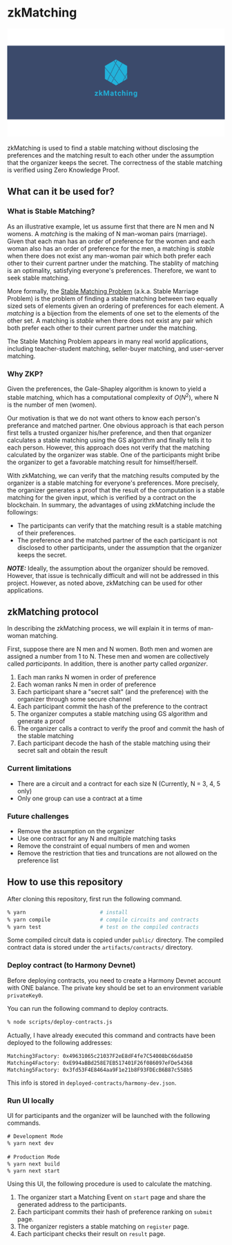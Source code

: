 # zkMatching

![hoge](banner.png)

zkMatching is used to find a stable matching without disclosing the preferences and the matching result to each other under the assumption that the organizer keeps the secret. The correctness of the stable matching is verified using Zero Knowledge Proof.

## What can it be used for?

### What is Stable Matching?
As an illustrative example, let us assume first that there are N men and N womens. A *matching* is the making of N man-woman pairs (marriage). Given that each man has an order of preference for the women and each woman also has an order of preference for the men, a matching is *stable* when there does not exist any man-woman pair which both prefer each other to their current partner under the matching. The stablity of matching is an optimality, satisfying everyone's preferences. Therefore, we want to seek stable matching.

More formally, the [Stable Matching Problem](https://en.wikipedia.org/wiki/Stable_marriage_problem) (a.k.a. Stable Marriage Problem) is the problem of finding a stable matching between two equally sized sets of elements given an ordering of preferences for each element. A *matching* is a bijection from the elements of one set to the elements of the other set. A matching is *stable* when there does not exist any pair which both prefer each other to their current partner under the matching.

The Stable Matching Problem appears in many real world applications, including teacher-student matching, seller-buyer matching, and user-server matching.
<!-- TODO: add detail here -->


### Why ZKP?
Given the preferences, the Gale-Shapley algorithm is known to yield a stable matching, which has a computational complexity of $O(N^2)$, where N is the number of men (women).

Our motivation is that we do not want others to know each person's preferance and matched partner. One obvious approach is that each person first tells a trusted organizer his/her preference, and then that organizer calculates a stable matching using the GS algorithm and finally tells it to each person. However, this approach does not verify that the matching calculated by the organizer was stable. One of the participants might bribe the organizer to get a favorable matching result for himself/herself.

With zkMatching, we can verify that the matching results computed by the organizer is a stable matching for everyone's preferences. More precisely, the organizer generates a proof that the result of the computation is a stable matching for the given input, which is verified by a contract on the blockchain. In summary, the advantages of using zkMatching include the followings:

* The participants can verify that the matching result is a stable matching of their preferences.
* The preference and the matched partner of the each participant is not disclosed to other participants, under the assumption that the organizer keeps the secret.


**_NOTE:_** Ideally, the assumption about the organizer should be removed. However, that issue is technically difficult and will not be addressed in this project. However, as noted above, zkMatching can be used for other applications.



## zkMatching protocol
In describing the zkMatching process, we will explain it in terms of man-woman matching.

First, suppose there are N men and N women. Both men and women are assigned a number from 1 to N. These men and women are collectively called *participants*. In addition, there is another party called *organizer*. 

1. Each man ranks N women in order of preference
2. Each woman ranks N men in order of preference
3. Each participant share a "secret salt" (and the preference) with the organizer through some secure channel
4. Each participant commit the hash of the preference to the contract
5. The organizer computes a stable matching using GS algorithm and generate a proof
6. The organizer calls a contract to verify the proof and commit the hash of the stable matching
7. Each participant decode the hash of the stable matching using their secret salt and obtain the result


### Current limitations
* There are a circuit and a contract for each size N (Currently, N = 3, 4, 5 only) 
* Only one group can use a contract at a time

### Future challenges
* Remove the assumption on the organizer
* Use one contract for any N and multiple matching tasks
* Remove the constraint of equal numbers of men and women
* Remove the restriction that ties and truncations are not allowed on the preference list


## How to use this repository
After cloning this repository, first run the following command.

```bash
% yarn                        # install 
% yarn compile                # compile circuits and contracts
% yarn test                   # test on the compiled contracts
```

Some compiled circuit data is copied under `public/` directory.
The compiled contract data is stored under the `artifacts/contracts/` directory.



### Deploy contract (to Harmony Devnet)

Before deploying contracts, you need to create a Harmony Devnet account with ONE balance.
The private key should be set to an environment variable `privateKey0`.

You can run the following command to deploy contracts.

```bash
% node scripts/deploy-contracts.js
```

Actually, I have already executed this command and contracts have been deployed to the following addresses:

```
Matching3Factory: 0x49631065c21037F2eE8dF4fe7C54008bC66da850
Matching4Factory: 0xE994aBBd258E7EB517401F26f086097eFDe54368
Matching5Factory: 0x3fd53F4E8464aa9F1e21b8F93FDEcB6B87c558b5
```

This info is stored in `deployed-contracts/harmony-dev.json`.


### Run UI locally
UI for participants and the organizer will be launched with the following commands.

```
# Development Mode
% yarn next dev

# Production Mode
% yarn next build
% yarn next start
```

Using this UI, the following procedure is used to calculate the matching.

1. The organizer start a Matching Event on `start` page and share the generated address to the participants.
2. Each participant commits their hash of preference ranking on `submit` page.
3. The organizer registers a stable matching on `register` page.
4. Each participant checks their result on `result` page.


